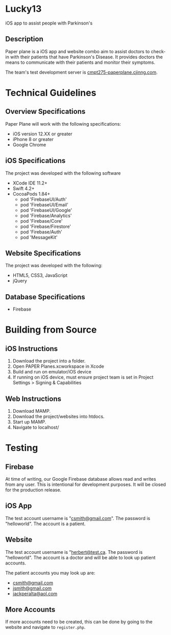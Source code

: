 # Lucky13
iOS app to assist people with Parkinson's

## Description
Paper plane is a iOS app and website combo aim to assist doctors to check-in with their patients that have Parkinson's Disease. It provides doctors the means to communicate with their patients and monitor their symptoms.

The team's test development server is [cmpt275-paperplane.cjinng.com](http://cmpt275-paperplane.cjinng.com/).

# Technical Guidelines
## Overview Specifications
Paper Plane will work with the following  specifications:
- iOS version 12.XX or greater
- iPhone 8 or greater
- Google Chrome

## iOS Specifications
The project was developed with the following software
- XCode IDE 11.2+
- Swift 4.2+
- CocoaPods 1.84+
  - pod 'FirebaseUI/Auth'
  - pod 'FirebaseUI/Email'
  - pod 'FirebaseUI/Google'
  - pod 'Firebase/Analytics'
  - pod 'Firebase/Core'
  - pod 'Firebase/Firestore'
  - pod 'Firebase/Auth'
  - pod 'MessageKit'

## Website Specifications
The project was developed with the following:
- HTML5, CSS3, JavaScript
- jQuery

## Database Specifications
- Firebase

# Building from Source
## iOS Instructions
1. Download the project into a folder.
2. Open PAPER Planes.xcworkspace in Xcode
3. Build and run on emulator/iOS device
4. If running on iOS device, must ensure project team is set in Project Settings > Signing & Capabilities

## Web Instructions
1. Download MAMP.
2. Download the project/websites into htdocs.
3. Start up MAMP.
4. Navigate to localhost/<project-directory-inside-htdocs>

# Testing
## Firebase
At time of writing, our Google Firebase database allows read and writes from any user. This is intentional for development purposes. It will be closed for the production release.

## iOS App
The test account username is "csmith@gmail.com". The password is "helloworld". The account is a patient.

## Website
The test account username is "herbert@test.ca. The password is "helloworld". The account is a doctor and will be able to look up patient accounts.

The patient accounts you may look up are:
- csmith@gmail.com
- jsmith@gmail.com
- jackperalta@aol.com

## More Accounts
If more accounts need to be created, this can be done by going to the website and navigate to ``register.php``. 

